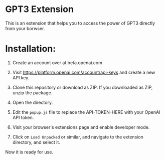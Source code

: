 # GPT3 Extension

This is an extension that helps you to access the power of GPT3 directly from your borwser.

# Installation:

1. Create an account over at beta.openai.com

2. Visit https://platform.openai.com/account/api-keys and create a new API key.

3. Clone this repository or download as ZIP. If you downloaded as ZIP, unzip the package.

4. Open the directory.

5. Edit the `popup.js` file to replace the API-TOKEN-HERE with your OpenAI API token.

6. Visit your browser's extensions page and enable developer mode.

7. Click on `Load Unpacked` or similar, and navigate to the extension directory, and select it.

Now it is ready for use.

